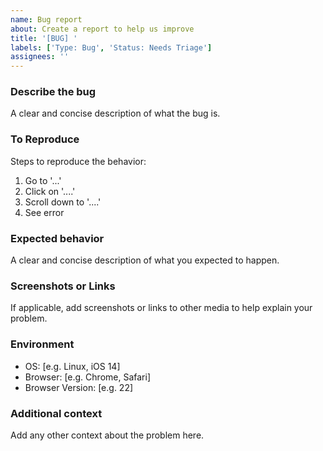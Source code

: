 ```yaml
---
name: Bug report
about: Create a report to help us improve
title: '[BUG] '
labels: ['Type: Bug', 'Status: Needs Triage']
assignees: ''
---
```


### Describe the bug

A clear and concise description of what the bug is.

### To Reproduce

Steps to reproduce the behavior:

1. Go to '...'
2. Click on '....'
3. Scroll down to '....'
4. See error

### Expected behavior

A clear and concise description of what you expected to happen.

### Screenshots or Links

If applicable, add screenshots or links to other media to help explain your problem.

### Environment

-   OS: [e.g. Linux, iOS 14]
-   Browser: [e.g. Chrome, Safari]
-   Browser Version: [e.g. 22]

### Additional context

Add any other context about the problem here.
